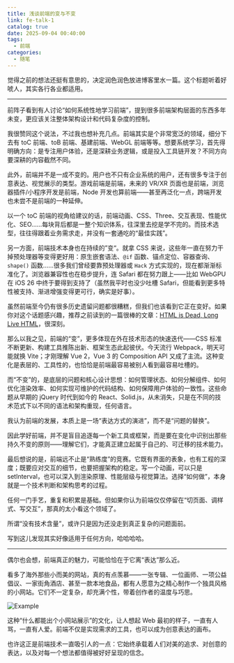 ```yaml
---
title: 浅谈前端的变与不变
link: fe-talk-1
catalog: true
date: 2025-09-04 00:40:00
tags:
  - 前端
categories:
  - 随笔
---
```


觉得之前的想法还挺有意思的，决定润色润色放进博客里水一篇。这个标题听着好唬人，其实各行各业都适用。

---

前阵子看到有人讨论“如何系统性地学习前端”，提到很多前端架构层面的东西多年未变，更应该关注整体架构设计和代码复杂度的控制。

我很赞同这个说法，不过我也想补充几点。前端其实是个非常宽泛的领域，细分下去有 toC 前端、toB 前端、基建前端、WebGL 前端等等。想要系统学习，首先得明确方向：是专注用户体验，还是深耕业务逻辑，或是投入工具链开发？不同方向要深耕的内容截然不同。

此外，前端并不是一成不变的。用户也不只有企业系统的用户，还有很多专注于创意表达、视觉展示的类型。游戏前端是前端，未来的 VR/XR 页面也是前端，浏览器插件/小程序开发是前端，Node 开发也算前端——甚至再泛化一点，跨端开发也未尝不是前端的一种延伸。

以一个 toC 前端的视角给建议的话，前端动画、CSS、Three、交互表现、性能优化、SEO……每块背后都是一整个知识体系，往深里去挖是学不完的。而技术选型，往往得跟着业务需求走，并没有一套通吃的“最佳实践”。

另一方面，前端技术本身也在持续的”变“。就拿 CSS 来说，这些年一直在努力干掉预处理器等变得更好用：原生嵌套语法、`@if` 函数、锚点定位、容器查询、`shape()` 函数……很多我们曾经要靠预处理器或 `Hack` 方式实现的，现在都渐渐标准化了。浏览器兼容性也在稳步提升，连 Safari 都在努力跟上——比如 WebGPU 在 iOS 26 中终于要得到支持了（虽然我平时也没少吐槽 Safari，但能看到更多特性被支持、渐进增强变得更可行，确实是好事）。

虽然前端至今仍有很多历史遗留问题都很糟糕，但我们也该看到它正在变好。如果你对这个话题感兴趣，推荐之前读到的一篇很棒的文章：[HTML is Dead, Long Live HTML](https://acko.net/blog/html-is-dead-long-live-html/)，很深刻。

那么以我之见，前端的“变”，更多体现在外在技术形态的快速迭代——CSS 标准不断更新、构建工具推陈出新、框架生态此起彼伏。今天流行 Webpack，明天可能就换 Vite；才刚理解 Vue 2，Vue 3 的 Composition API 又成了主流。这种变化是表层的、工具性的，也恰恰是前端最容易被别人看到最容易吐槽的。

而“不变”的，是底层的问题和核心设计思想：如何管理状态、如何分解组件、如何优化渲染效率、如何实现可维护的代码结构、如何保障用户体验的一致性。这些命题从早期的 jQuery 时代到如今的 React、Solid.js，从未消失，只是在不同的技术范式下以不同的语法和架构重现，任何语言。

我认为前端的发展，本质上是一场“表达方式的演进”，而不是“问题的替换”。

因此学好前端，并不是盲目追逐每一个新工具或框架，而是要在变化中识别出那些持久不变的原则——理解它们，才能真正建立起属于自己的、可迁移的技术能力。

最后想说的是，前端远不止是“熟练度”的竞赛。它既有界面的表象，也有工程的深度；既要应对交互的细节，也要把握架构的稳定。写一个动画，可以只是 setInterval，也可以深入到渲染原理、性能层级与视觉算法。选择“如何做”，本身就是一个技术判断和架构思考的过程。

任何一门手艺，重复和积累是基础。但如果你认为前端仅仅停留在“切页面、调样式、写交互”，那真的太小看这个领域了。

所谓“没有技术含量”，或许只是因为还没走到真正复杂的问题面前。

写到这儿发现其实好像适用于任何方向，哈哈哈哈。

---

偶尔也会想，前端真正的魅力，可能恰恰在于它离“表达”那么近。

看多了海外那些小而美的网站，真的有点羡慕——一张专辑、一位画师、一项公益倡议、一家街角酒店、甚至一款本地食品，都有人愿意为之精心制作一个独具风格的小网站。它们不一定复杂，却充满个性，带着创作者的温度与巧思。

![Example](https://r2.cosine.ren/i/2025/09/efb3976a4b849c7560cf47f472090f70.webp)

这种“什么都能出个小网站展示”的文化，让人想起 Web 最初的样子，一直有人骂，一直有人爱。前端不仅是实现需求的工具，也可以成为创意表达的画布。

也许这正是前端技术一直吸引人的一点：它始终承载着人们对美的追求、对创意的表达，以及对每一个想法都值得被好好呈现的信念。
